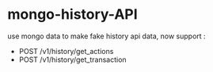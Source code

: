 # mongo-history-API

use mongo data to make fake history api data, now support :

- POST /v1/history/get_actions
- POST /v1/history/get_transaction

